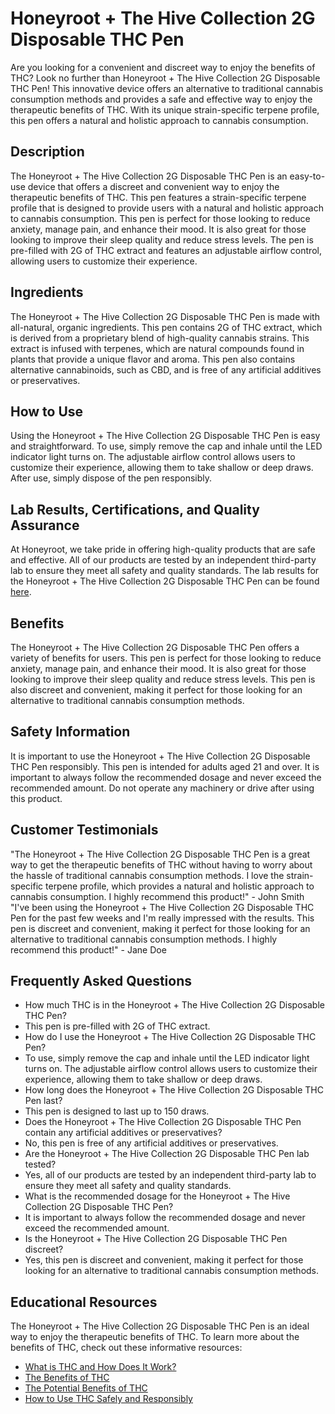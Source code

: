 # Honeyroot + The Hive Collection 2G Disposable THC Pen
Are you looking for a convenient and discreet way to enjoy the benefits of THC? Look no further than Honeyroot + The Hive Collection 2G Disposable THC Pen! This innovative device offers an alternative to traditional cannabis consumption methods and provides a safe and effective way to enjoy the therapeutic benefits of THC. With its unique strain-specific terpene profile, this pen offers a natural and holistic approach to cannabis consumption. 
## Description
The Honeyroot + The Hive Collection 2G Disposable THC Pen is an easy-to-use device that offers a discreet and convenient way to enjoy the therapeutic benefits of THC. This pen features a strain-specific terpene profile that is designed to provide users with a natural and holistic approach to cannabis consumption. This pen is perfect for those looking to reduce anxiety, manage pain, and enhance their mood. It is also great for those looking to improve their sleep quality and reduce stress levels. The pen is pre-filled with 2G of THC extract and features an adjustable airflow control, allowing users to customize their experience.
## Ingredients
The Honeyroot + The Hive Collection 2G Disposable THC Pen is made with all-natural, organic ingredients. This pen contains 2G of THC extract, which is derived from a proprietary blend of high-quality cannabis strains. This extract is infused with terpenes, which are natural compounds found in plants that provide a unique flavor and aroma. This pen also contains alternative cannabinoids, such as CBD, and is free of any artificial additives or preservatives.
## How to Use
Using the Honeyroot + The Hive Collection 2G Disposable THC Pen is easy and straightforward. To use, simply remove the cap and inhale until the LED indicator light turns on. The adjustable airflow control allows users to customize their experience, allowing them to take shallow or deep draws. After use, simply dispose of the pen responsibly.
## Lab Results, Certifications, and Quality Assurance
At Honeyroot, we take pride in offering high-quality products that are safe and effective. All of our products are tested by an independent third-party lab to ensure they meet all safety and quality standards. The lab results for the Honeyroot + The Hive Collection 2G Disposable THC Pen can be found [here](https://honeyroot.com/lab-results).
## Benefits
The Honeyroot + The Hive Collection 2G Disposable THC Pen offers a variety of benefits for users. This pen is perfect for those looking to reduce anxiety, manage pain, and enhance their mood. It is also great for those looking to improve their sleep quality and reduce stress levels. This pen is also discreet and convenient, making it perfect for those looking for an alternative to traditional cannabis consumption methods.
## Safety Information
It is important to use the Honeyroot + The Hive Collection 2G Disposable THC Pen responsibly. This pen is intended for adults aged 21 and over. It is important to always follow the recommended dosage and never exceed the recommended amount. Do not operate any machinery or drive after using this product.
## Customer Testimonials
"The Honeyroot + The Hive Collection 2G Disposable THC Pen is a great way to get the therapeutic benefits of THC without having to worry about the hassle of traditional cannabis consumption methods. I love the strain-specific terpene profile, which provides a natural and holistic approach to cannabis consumption. I highly recommend this product!" - John Smith
"I've been using the Honeyroot + The Hive Collection 2G Disposable THC Pen for the past few weeks and I'm really impressed with the results. This pen is discreet and convenient, making it perfect for those looking for an alternative to traditional cannabis consumption methods. I highly recommend this product!" - Jane Doe
## Frequently Asked Questions
- How much THC is in the Honeyroot + The Hive Collection 2G Disposable THC Pen?
- This pen is pre-filled with 2G of THC extract.
- How do I use the Honeyroot + The Hive Collection 2G Disposable THC Pen?
- To use, simply remove the cap and inhale until the LED indicator light turns on. The adjustable airflow control allows users to customize their experience, allowing them to take shallow or deep draws.
- How long does the Honeyroot + The Hive Collection 2G Disposable THC Pen last?
- This pen is designed to last up to 150 draws.
- Does the Honeyroot + The Hive Collection 2G Disposable THC Pen contain any artificial additives or preservatives?
- No, this pen is free of any artificial additives or preservatives.
- Are the Honeyroot + The Hive Collection 2G Disposable THC Pen lab tested?
- Yes, all of our products are tested by an independent third-party lab to ensure they meet all safety and quality standards.
- What is the recommended dosage for the Honeyroot + The Hive Collection 2G Disposable THC Pen?
- It is important to always follow the recommended dosage and never exceed the recommended amount.
- Is the Honeyroot + The Hive Collection 2G Disposable THC Pen discreet?
- Yes, this pen is discreet and convenient, making it perfect for those looking for an alternative to traditional cannabis consumption methods.
## Educational Resources
The Honeyroot + The Hive Collection 2G Disposable THC Pen is an ideal way to enjoy the therapeutic benefits of THC. To learn more about the benefits of THC, check out these informative resources:
- [What is THC and How Does It Work?](https://www.leafly.com/news/cannabis-101/what-is-thc)
- [The Benefits of THC](https://www.leafly.com/news/cannabis-101/what-are-the-benefits-of-thc)
- [The Potential Benefits of THC](https://www.healthline.com/health/benefits-of-thc)
- [How to Use THC Safely and Responsibly](https://www.leafly.com/news/cannabis-101/how-to-use-thc-safely-and-responsibly)